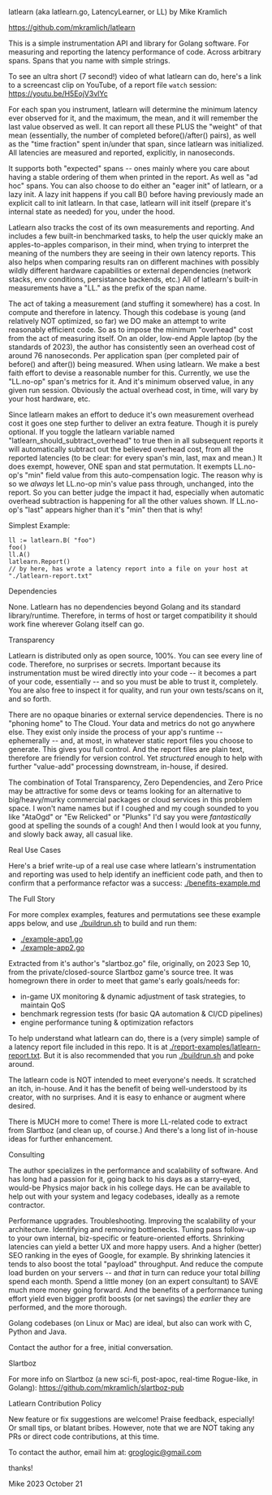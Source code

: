 latlearn (aka latlearn.go, LatencyLearner, or LL)
    by Mike Kramlich

https://github.com/mkramlich/latlearn

This is a simple instrumentation API and library for Golang software. For measuring and reporting the latency performance of code. Across arbitrary spans. Spans that you name with simple strings.

To see an ultra short (7 second!) video of what latlearn can do, here's a link to a screencast clip on YouTube, of a report file `watch` session:
    https://youtu.be/H5EojV3vlYc

For each span you instrument, latlearn will determine the minimum latency ever observed for it, and the maximum, the mean, and it will remember the last value observed as well. It can report all these PLUS the "weight" of that mean (essentially, the number of completed before()/after() pairs), as well as the "time fraction" spent in/under that span, since latlearn was initialized. All latencies are measured and reported, explicitly, in nanoseconds.

It supports both "expected" spans -- ones mainly where you care about having a stable ordering of them when printed in the report. As well as "ad hoc" spans. You can also choose to do either an "eager init" of latlearn, or a lazy init. A lazy init happens if you call B() before having previously made an explicit call to init latlearn. In that case, latlearn will init itself (prepare it's internal state as needed) for you, under the hood.

Latlearn also tracks the cost of its own measurements and reporting. And includes a few built-in benchmarked tasks, to help the user quickly make an apples-to-apples comparison, in their mind, when trying to interpret the meaning of the numbers they are seeing in their own latency reports. This also helps when comparing results ran on different machines with possibly wildly different hardware capabilities or external dependencies (network stacks, env conditions, persistance backends, etc.) All of latlearn's built-in measurements have a "LL." as the prefix of the span name.

The act of taking a measurement (and stuffing it somewhere) has a cost. In compute and therefore in latency. Though this codebase is young (and relatively NOT optimized, so far) we DO make an attempt to write reasonably efficient code. So as to impose the minimum "overhead" cost from the act of measuring itself. On an older, low-end Apple laptop (by the standards of 2023), the author has consistently seen an overhead cost of around 76 nanoseconds. Per application span (per completed pair of before() and after()) being measured. When using latlearn. We make a best faith effort to devise a reasonable number for this. Currently, we use the "LL.no-op" span's metrics for it. And it's minimum observed value, in any given run session. Obviously the actual overhead cost, in time, will vary by your host hardware, etc.

Since latlearn makes an effort to deduce it's own measurement overhead cost it goes one step further to deliver an extra feature. Though it is purely optional. If you toggle the latlearn variable named "latlearn_should_subtract_overhead" to true then in all subsequent reports it will automatically subtract out the believed overhead cost, from all the reported latencies (to be clear: for every span's min, last, max and mean.) It does exempt, however, ONE span and stat permutation. It exempts LL.no-op's "min" field value from this auto-compensation logic. The reason why is so we *always* let LL.no-op min's value pass through, unchanged, into the report. So you can better judge the impact it had, especially when automatic overhead subtraction is happening for all the other values shown. If LL.no-op's "last" appears higher than it's "min" then that is why!

Simplest Example:
```
ll := latlearn.B( "foo")
foo()
ll.A()
latlearn.Report()
// by here, has wrote a latency report into a file on your host at "./latlearn-report.txt"
```

Dependencies

None. Latlearn has no dependencies beyond Golang and its standard library/runtime. Therefore, in terms of host or target compatibility it should work fine wherever Golang itself can go.

Transparency

Latlearn is distributed only as open source, 100%. You can see every line of code. Therefore, no surprises or secrets. Important because its instrumentation must be wired directly into your code -- it becomes a part of your code, essentially -- and so you must be able to trust it, completely. You are also free to inspect it for quality, and run your own tests/scans on it, and so forth.

There are no opaque binaries or external service dependencies. There is no "phoning home" to The Cloud. Your data and metrics do not go anywhere else. They exist only inside the process of your app's runtime -- ephemerally -- and, at most, in whatever static report files you choose to generate. This gives you full control. And the report files are plain text, therefore are friendly for version control. Yet *structured* enough to help with further "value-add" processing downstream, in-house, if desired.

The combination of Total Transparency, Zero Dependencies, and Zero Price may be attractive for some devs or teams looking for an alternative to big/heavy/murky commercial packages or cloud services in this problem space. I won't name names but if I coughed and my cough sounded to you like "AtaOgd" or "Ew Relicked" or "Plunks" I'd say you were *fantastically* good at spelling the sounds of a cough! And then I would look at you funny, and slowly back away, all casual like.

Real Use Cases

Here's a brief write-up of a real use case where latlearn's instrumentation and reporting  was used to help identify an inefficient code path, and then to confirm that a performance refactor was a success: [./benefits-example.md](./benefits-example.md)

The Full Story

For more complex examples, features and permutations see these example apps below, and use [./buildrun.sh](./buildrun.sh) to build and run them:

* [./example-app1.go](./example-app1.go)
* [./example-app2.go](./example-app2.go)

Extracted from it's author's "slartboz.go" file, originally, on 2023 Sep 10, from the private/closed-source Slartboz game's source tree. It was homegrown there in order to meet that game's early goals/needs for:

* in-game UX monitoring & dynamic adjustment of task strategies, to maintain QoS
* benchmark regression tests (for basic QA automation & CI/CD pipelines)
* engine performance tuning & optimization refactors

To help understand what latlearn can do, there is a (very simple) sample of a latency report file included in this repo. It is at [./report-examples/latlearn-report.txt](./report-examples/latlearn-report.txt). But it is also recommended that you run [./buildrun.sh](./buildrun.sh) and poke around.

The latlearn code is NOT intended to meet everyone's needs. It scratched an itch, in-house. And it has the benefit of being well-understood by its creator, with no surprises. And it is easy to enhance or augment where desired.

There is MUCH more to come! There is more LL-related code to extract from Slartboz (and clean up, of course.) And there's a long list of in-house ideas for further enhancement.

Consulting

The author specializes in the performance and scalability of software. And has long had a passion for it, going back to his days as a starry-eyed, would-be Physics major back in his college days. He can be available to help out with your system and legacy codebases, ideally as a remote contractor.

Performance upgrades. Troubleshooting. Improving the scalability of your architecture. Identifying and removing bottlenecks. Tuning pass follow-up to your own internal, biz-specific or feature-oriented efforts. Shrinking latencies can yield a better UX and more happy users. And a higher (better) SEO ranking in the eyes of Google, for example. By shrinking latencies it tends to also boost the total "payload" throughput. And reduce the compute load burden on your servers -- and *that* in turn can reduce your total *billing* spend each month. Spend a little money (on an expert consultant) to SAVE much more money going forward. And the benefits of a performance tuning effort yield even bigger profit boosts (or net savings) the *earlier* they are performed, and the more thorough.

Golang codebases (on Linux or Mac) are ideal, but also can work with C, Python and Java.

Contact the author for a free, initial conversation.

Slartboz

For more info on Slartboz (a new sci-fi, post-apoc, real-time Rogue-like, in Golang):
    https://github.com/mkramlich/slartboz-pub

Latlearn Contribution Policy

New feature or fix suggestions are welcome! Praise feedback, especially! Or small tips, or blatant bribes. However, note that we are NOT taking any PRs or direct code contributions, at this time.

To contact the author, email him at:
    groglogic@gmail.com

thanks!

Mike
2023 October 21

